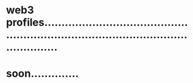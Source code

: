 # web3 profiles..............................................................................................................
# soon..............
